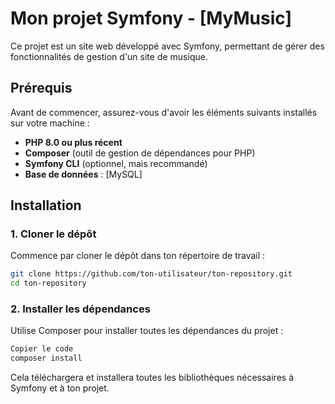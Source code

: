 # Mon projet Symfony - [MyMusic]

Ce projet est un site web développé avec Symfony, permettant de gérer des fonctionnalités de gestion d'un site de musique.

## Prérequis

Avant de commencer, assurez-vous d'avoir les éléments suivants installés sur votre machine :

- **PHP 8.0 ou plus récent**
- **Composer** (outil de gestion de dépendances pour PHP)
- **Symfony CLI** (optionnel, mais recommandé)
- **Base de données** : [MySQL]

## Installation

### 1. Cloner le dépôt

Commence par cloner le dépôt dans ton répertoire de travail :

```bash
git clone https://github.com/ton-utilisateur/ton-repository.git
cd ton-repository
```

### 2. Installer les dépendances
Utilise Composer pour installer toutes les dépendances du projet :

```bash
Copier le code
composer install
```
Cela téléchargera et installera toutes les bibliothèques nécessaires à Symfony et à ton projet.















